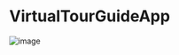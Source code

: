 # VirtualTourGuideApp


![image](https://user-images.githubusercontent.com/84749437/219020833-adae4718-692d-42fe-aee6-fb0755600bb7.png)
